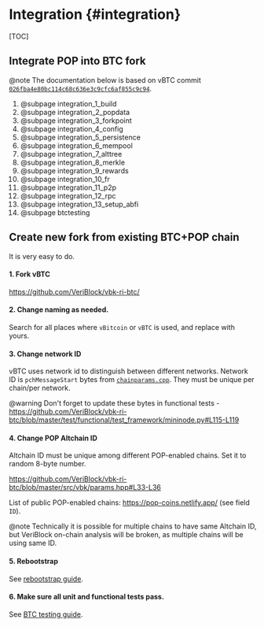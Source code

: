 # Integration {#integration}

[TOC]

## Integrate POP into BTC fork

@note The documentation below is based on vBTC commit [`026fba4e80bc114c68c636e3c9cfc6af855c9c94`](https://github.com/VeriBlock/vbk-ri-btc/commit/026fba4e80bc114c68c636e3c9cfc6af855c9c94).

1. @subpage integration_1_build
2. @subpage integration_2_popdata
3. @subpage integration_3_forkpoint
4. @subpage integration_4_config
5. @subpage integration_5_persistence
6. @subpage integration_6_mempool
7. @subpage integration_7_alttree
8. @subpage integration_8_merkle
9. @subpage integration_9_rewards
10. @subpage integration_10_fr
11. @subpage integration_11_p2p
12. @subpage integration_12_rpc
13. @subpage integration_13_setup_abfi
14. @subpage btctesting

## Create new fork from existing BTC+POP chain

It is very easy to do.

#### 1. Fork vBTC

https://github.com/VeriBlock/vbk-ri-btc/

#### 2. Change naming as needed.

Search for all places where `vBitcoin` or `vBTC` is used, and replace with yours.

#### 3. Change network ID

vBTC uses network id to distinguish between different networks. 
Network ID is `pchMessageStart` bytes from [`chainparams.cpp`](https://github.com/bitcoin/bitcoin/blob/master/src/chainparams.cpp#L100-L103). 
They must be unique per chain/per network. 

@warning Don't forget to update these bytes in functional tests - https://github.com/VeriBlock/vbk-ri-btc/blob/master/test/functional/test_framework/mininode.py#L115-L119

#### 4. Change POP Altchain ID

Altchain ID must be unique among different POP-enabled chains. Set it to random 8-byte number.

https://github.com/VeriBlock/vbk-ri-btc/blob/master/src/vbk/params.hpp#L33-L36

List of public POP-enabled chains: https://pop-coins.netlify.app/ (see field `ID`).

@note Technically it is possible for multiple chains to have same Altchain ID, but VeriBlock on-chain analysis will be broken, as multiple chains will be using same ID.

#### 5. Rebootstrap

See [rebootstrap guide](../rebootstrap.md).

#### 6. Make sure all unit and functional tests pass.

See [BTC testing guide](./btc/testing.md). 